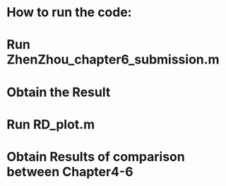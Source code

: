 # How to run the code:

# Run  ZhenZhou_chapter6_submission.m 
# Obtain the Result



# Run RD_plot.m 
# Obtain Results of comparison between Chapter4-6
